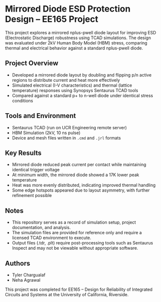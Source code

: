 # Mirrored Diode ESD Protection Design – EE165 Project

This project explores a mirrored nplus-pwell diode layout for improving ESD (Electrostatic Discharge) robustness using TCAD simulations. The design was evaluated under 2kV Human Body Model (HBM) stress, comparing thermal and electrical behavior against a standard nplus-pwell diode.

## Project Overview
- Developed a mirrored diode layout by doubling and flipping p/n active regions to distribute current and heat more effectively
- Simulated electrical (I-V characteristics) and thermal (lattice temperature) responses using Synopsys Sentaurus TCAD tools
- Compared against a standard p+ to n-well diode under identical stress conditions

## Tools and Environment
- Sentaurus TCAD (run on UCR Engineering remote server)
- HBM Simulation (2kV, 10 ns pulse)
- Device and mesh files written in `.cmd` and `.jrl` formats

## Key Results
- Mirrored diode reduced peak current per contact while maintaining identical trigger voltage
- At minimum width, the mirrored diode showed a 17K lower peak temperature
- Heat was more evenly distributed, indicating improved thermal handling
- Some edge hotspots appeared due to layout asymmetry, with further refinement possible


## Notes
- This repository serves as a record of simulation setup, project documentation, and analysis.
- The simulation files are provided for reference only and require a licensed TCAD environment to execute.
- Output files (.tdr, .plt) require post-processing tools such as Sentaurus Inspect and may not be viewable without appropriate software.

## Authors
- Tyler Chargualaf  
- Neha Agrawal

This project was completed for EE165 – Design for Reliability of Integrated Circuits and Systems at the University of California, Riverside.
